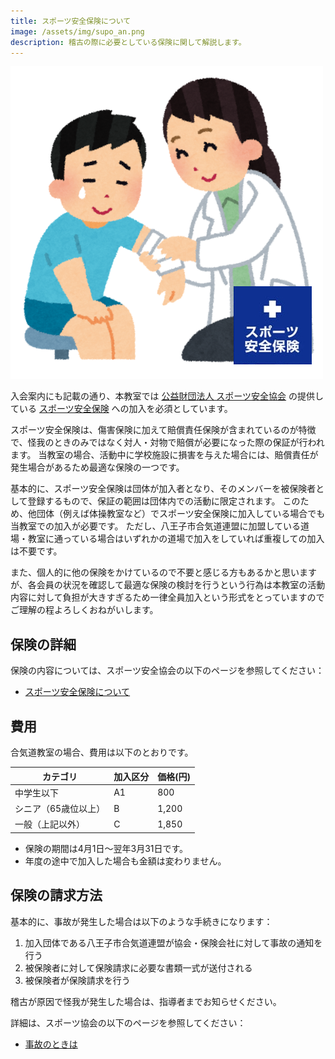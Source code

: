 ```yaml
---
title: スポーツ安全保険について
image: /assets/img/supo_an.png
description: 稽古の際に必要としている保険に関して解説します。
---
```


![center](/assets/img/supo_an.png)

入会案内にも記載の通り、本教室では [公益財団法人 スポーツ安全協会](https://www.sportsanzen.org/) の提供している [スポーツ安全保険](https://www.sportsanzen.org/hoken/) への加入を必須としています。

スポーツ安全保険は、傷害保険に加えて賠償責任保険が含まれているのが特徴で、怪我のときのみではなく対人・対物で賠償が必要になった際の保証が行われます。
当教室の場合、活動中に学校施設に損害を与えた場合には、賠償責任が発生場合があるため最適な保険の一つです。

基本的に、スポーツ安全保険は団体が加入者となり、そのメンバーを被保険者として登録するもので、保証の範囲は団体内での活動に限定されます。
このため、他団体（例えば体操教室など）でスポーツ安全保険に加入している場合でも当教室での加入が必要です。
ただし、八王子市合気道連盟に加盟している道場・教室に通っている場合はいずれかの道場で加入をしていれば重複しての加入は不要です。

また、個人的に他の保険をかけているので不要と感じる方もあるかと思いますが、各会員の状況を確認して最適な保険の検討を行うという行為は本教室の活動内容に対して負担が大きすぎるため一律全員加入という形式をとっていますのでご理解の程よろしくおねがいします。

## 保険の詳細

保険の内容については、スポーツ安全協会の以下のページを参照してください：

- [スポーツ安全保険について](https://www.sportsanzen.org/hoken/)

## 費用

合気道教室の場合、費用は以下のとおりです。

|カテゴリ|加入区分|価格(円)|
|--------|--------|----|
|中学生以下|A1|800|
|シニア（65歳位以上）|B|1,200|
|一般（上記以外）|C|1,850|

* 保険の期間は4月1日〜翌年3月31日です。
* 年度の途中で加入した場合も金額は変わりません。

## 保険の請求方法

基本的に、事故が発生した場合は以下のような手続きになります：

1. 加入団体である八王子市合気道連盟が協会・保険会社に対して事故の通知を行う
1. 被保険者に対して保険請求に必要な書類一式が送付される
1. 被保険者が保険請求を行う

稽古が原因で怪我が発生した場合は、指導者までお知らせください。

詳細は、スポーツ協会の以下のページを参照してください：

- [事故のときは](https://www.sportsanzen.org/hoken/jiko.html)

